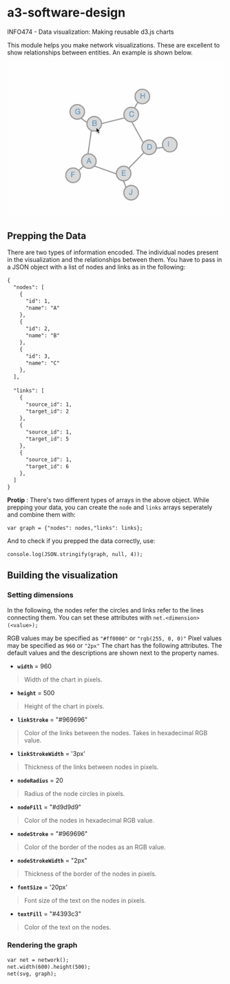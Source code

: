 # a3-software-design
INFO474 - Data visualization: Making reusable d3.js charts

This module helps you make network visualizations. These are excellent to show relationships between entities. An example is shown below.  

![Graph Visualization](images/graphViz.gif "Network visualization")


## Prepping the Data 
There are two types of information encoded. The individual nodes present in the visualization and the relationships between them. You have to pass in a JSON object with a list of nodes and links as in the following: 

```
{
  "nodes": [
    {
      "id": 1,
      "name": "A"
    },
    {
      "id": 2,
      "name": "B"
    },
    {
      "id": 3,
      "name": "C"
    },
  ],
  
  "links": [
    {
      "source_id": 1,
      "target_id": 2
    },
    {
      "source_id": 1,
      "target_id": 5
    },
    {
      "source_id": 1,
      "target_id": 6
    },
  ]
}
```
>
**Protip** : There's two different types of arrays in the above object. While prepping your data, you can create the `node` and `links` arrays seperately and combine them with:  
```
var graph = {"nodes": nodes,"links": links};
```  
And to check if you prepped the data correctly, use:  
```
console.log(JSON.stringify(graph, null, 4));
```

## Building the visualization

### Setting dimensions
In the following, the nodes refer the circles and links refer to the lines connecting them. You can set these attributes with `net.<dimension>(<value>);`

RGB values may be specified as `"#ff0000"` or `"rgb(255, 0, 0)"`
Pixel values may be specified as `960` or `"2px"`
The chart has the following attributes. The default values and the descriptions are shown next to the property names.   

- **`width`** = 960
> Width of the chart in pixels. 
- **`height`** = 500
> Height of the chart in pixels. 
- **`linkStroke`** = "#969696"
> Color of the links between the nodes. Takes in hexadecimal RGB value.
- **`linkStrokeWidth`** = '3px'
> Thickness of the links between nodes in pixels. 
- **`nodeRadius`** = 20
> Radius of the node circles in pixels. 
- **`nodeFill`** = "#d9d9d9"
> Color of the nodes in hexadecimal RGB value.
- **`nodeStroke`** = "#969696"
> Color of the border of the nodes as an RGB value.
- **`nodeStrokeWidth`** = "2px"
> Thickness of the border of the nodes in pixels.
- **`fontSize`** = '20px'
> Font size of the text on the nodes in pixels.
- **`textFill`** = "#4393c3"
> Color of the text on the nodes. 

### Rendering the graph
```
var net = network();
net.width(600).height(500);
net(svg, graph);
```

